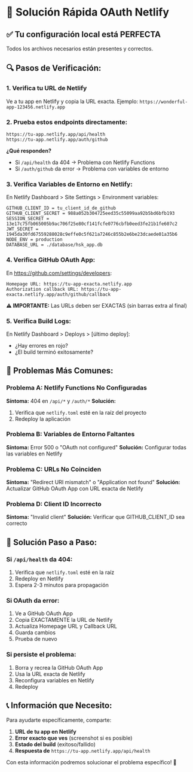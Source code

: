 # 🚨 Solución Rápida OAuth Netlify

## ✅ Tu configuración local está PERFECTA
Todos los archivos necesarios están presentes y correctos.

## 🔍 Pasos de Verificación:

### 1. Verifica tu URL de Netlify
Ve a tu app en Netlify y copia la URL exacta.
Ejemplo: `https://wonderful-app-123456.netlify.app`

### 2. Prueba estos endpoints directamente:
```
https://tu-app.netlify.app/api/health
https://tu-app.netlify.app/auth/github
```

**¿Qué responden?**
- Si `/api/health` da 404 → Problema con Netlify Functions
- Si `/auth/github` da error → Problema con variables de entorno

### 3. Verifica Variables de Entorno en Netlify:
En Netlify Dashboard > Site Settings > Environment variables:

```
GITHUB_CLIENT_ID = tu_client_id_de_github
GITHUB_CLIENT_SECRET = 988a052b304725eed35c55099aa92b5bd6bfb193
SESSION_SECRET = 13e17c75fb065005b9ac706f25e80cf141fcfe0776cbfb0eed3fe21b1fe607c2
JWT_SECRET = 1945da30fd67559288028c9effe0c5f621a7246c855b2e6be23dcaede01a35b6
NODE_ENV = production
DATABASE_URL = ./database/hsk_app.db
```

### 4. Verifica GitHub OAuth App:
En https://github.com/settings/developers:

```
Homepage URL: https://tu-app-exacta.netlify.app
Authorization callback URL: https://tu-app-exacta.netlify.app/auth/github/callback
```

**⚠️ IMPORTANTE:** Las URLs deben ser EXACTAS (sin barras extra al final)

### 5. Verifica Build Logs:
En Netlify Dashboard > Deploys > [último deploy]:
- ¿Hay errores en rojo?
- ¿El build terminó exitosamente?

## 🚨 Problemas Más Comunes:

### Problema A: Netlify Functions No Configuradas
**Síntoma:** 404 en `/api/*` y `/auth/*`
**Solución:** 
1. Verifica que `netlify.toml` esté en la raíz del proyecto
2. Redeploy la aplicación

### Problema B: Variables de Entorno Faltantes
**Síntoma:** Error 500 o "OAuth not configured"
**Solución:** Configurar todas las variables en Netlify

### Problema C: URLs No Coinciden
**Síntoma:** "Redirect URI mismatch" o "Application not found"
**Solución:** Actualizar GitHub OAuth App con URL exacta de Netlify

### Problema D: Client ID Incorrecto
**Síntoma:** "Invalid client"
**Solución:** Verificar que GITHUB_CLIENT_ID sea correcto

## 🔧 Solución Paso a Paso:

### Si `/api/health` da 404:
1. Verifica que `netlify.toml` esté en la raíz
2. Redeploy en Netlify
3. Espera 2-3 minutos para propagación

### Si OAuth da error:
1. Ve a GitHub OAuth App
2. Copia EXACTAMENTE la URL de Netlify
3. Actualiza Homepage URL y Callback URL
4. Guarda cambios
5. Prueba de nuevo

### Si persiste el problema:
1. Borra y recrea la GitHub OAuth App
2. Usa la URL exacta de Netlify
3. Reconfigura variables en Netlify
4. Redeploy

## 📞 Información que Necesito:

Para ayudarte específicamente, comparte:
1. **URL de tu app en Netlify**
2. **Error exacto que ves** (screenshot si es posible)
3. **Estado del build** (exitoso/fallido)
4. **Respuesta de** `https://tu-app.netlify.app/api/health`

Con esta información podremos solucionar el problema específico! 🚀
